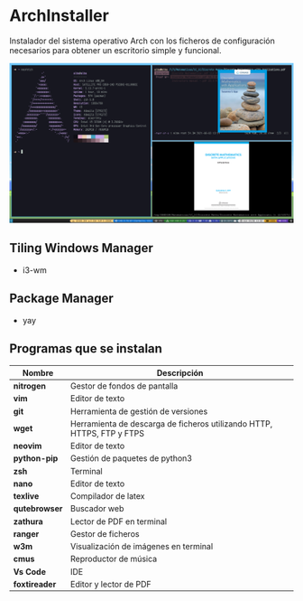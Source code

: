# ArchInstaller

Instalador del sistema operativo Arch con los ficheros de configuración necesarios para obtener un escritorio simple y funcional.

![Example](example.png?raw=true "Title")

## Tiling Windows Manager

- i3-wm

## Package Manager

- yay

## Programas que se instalan

|Nombre |Descripción  |
--- | --- 
|**nitrogen**| Gestor de fondos de pantalla|
|**vim**| Editor de texto |
|**git**| Herramienta de gestión de versiones |
|**wget**| Herramienta de descarga de ficheros utilizando HTTP, HTTPS, FTP y FTPS |
|**neovim**| Editor de texto |
|**python-pip**| Gestión de paquetes de python3 |
|**zsh**| Terminal |
|**nano**| Editor de texto |
|**texlive**| Compilador de latex |
|**qutebrowser**| Buscador web |
|**zathura**| Lector de PDF en terminal |
|**ranger**| Gestor de ficheros |
|**w3m**| Visualización de imágenes en terminal |
|**cmus**| Reproductor de música |
|**Vs Code**| IDE |
|**foxtireader**| Editor y lector de PDF |

